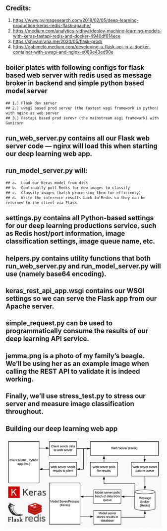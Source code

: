 ## Credits: 

1) https://www.pyimagesearch.com/2018/02/05/deep-learning-production-keras-redis-flask-apache/
2) https://medium.com/analytics-vidhya/deploy-machine-learning-models-with-keras-fastapi-redis-and-docker-4940df614ece
3) https://shivamrana.me/2020/05/flask-prod/
4) https://gabimelo.medium.com/developing-a-flask-api-in-a-docker-container-with-uwsgi-and-nginx-e089e43ed90e

## boiler plates with following configs for flask based web server with redis used as message broker in backend and simple python based model server

    ## 1.) Flask dev server
    ## 2.) uwsgi based prod server (the fastest wsgi framework in python) with nginx as web server
    ## 3.) Fastapi based prod serevr (the mainstream asgi framework) with Gunicorn  

## run_web_server.py contains all our Flask web server code — nginx will load this when starting our deep learning web app.
## run_model_server.py will:
    ## a.  Load our Keras model from disk
    ## b.  Continually poll Redis for new images to classify
    ## c.  Classify images (batch processing them for efficiency)
    ## d.  Write the inference results back to Redis so they can be returned to the client via Flask
## settings.py contains all Python-based settings for our deep learning productions service, such as Redis host/port information, image classification settings, image queue name, etc.
## helpers.py contains utility functions that both run_web_server.py and run_model_server.py will use (namely base64 encoding).
## keras_rest_api_app.wsgi contains our WSGI settings so we can serve the Flask app from our Apache server.
## simple_request.py can be used to programmatically consume the results of our deep learning API service.
## jemma.png is a photo of my family’s beagle. We’ll be using her as an example image when calling the REST API to validate it is indeed working.
## Finally, we’ll use stress_test.py to stress our server and measure image classification throughout.
## Building our deep learning web app
![image info](./keras-prod-api/keras_api_header.png)